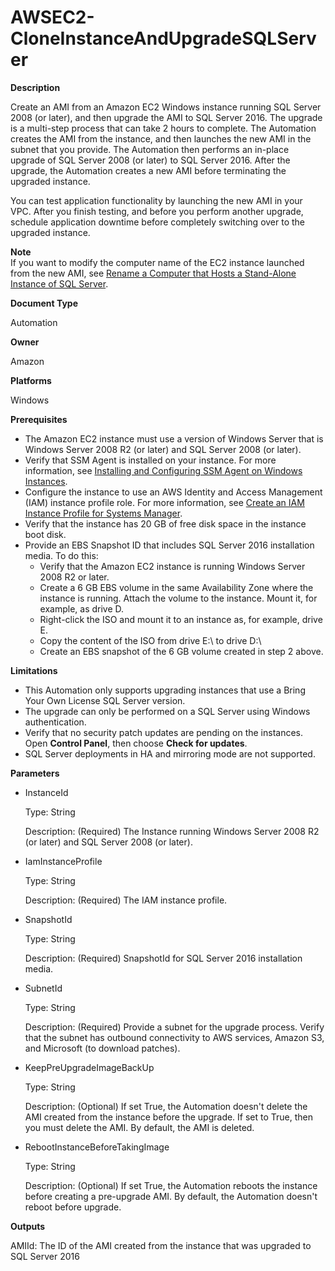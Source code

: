 # AWSEC2\-CloneInstanceAndUpgradeSQLServer<a name="automation-awsec2-CloneInstanceAndUpgradeSQLServer"></a>

**Description**

Create an AMI from an Amazon EC2 Windows instance running SQL Server 2008 \(or later\), and then upgrade the AMI to SQL Server 2016\. The upgrade is a multi\-step process that can take 2 hours to complete\. The Automation creates the AMI from the instance, and then launches the new AMI in the subnet that you provide\. The Automation then performs an in\-place upgrade of SQL Server 2008 \(or later\) to SQL Server 2016\. After the upgrade, the Automation creates a new AMI before terminating the upgraded instance\. 

You can test application functionality by launching the new AMI in your VPC\. After you finish testing, and before you perform another upgrade, schedule application downtime before completely switching over to the upgraded instance\.

**Note**  
If you want to modify the computer name of the EC2 instance launched from the new AMI, see [Rename a Computer that Hosts a Stand\-Alone Instance of SQL Server](https://docs.microsoft.com/en-us/sql/database-engine/install-windows/rename-a-computer-that-hosts-a-stand-alone-instance-of-sql-server?view=sql-server-2017)\.

**Document Type**

Automation

**Owner**

Amazon

**Platforms**

Windows

**Prerequisites**
+ The Amazon EC2 instance must use a version of Windows Server that is Windows Server 2008 R2 \(or later\) and SQL Server 2008 \(or later\)\.
+ Verify that SSM Agent is installed on your instance\. For more information, see [Installing and Configuring SSM Agent on Windows Instances](sysman-install-ssm-win.md)\.
+ Configure the instance to use an AWS Identity and Access Management \(IAM\) instance profile role\. For more information, see [Create an IAM Instance Profile for Systems Manager](setup-instance-profile.md)\.
+ Verify that the instance has 20 GB of free disk space in the instance boot disk\.
+ Provide an EBS Snapshot ID that includes SQL Server 2016 installation media\. To do this:
  + Verify that the Amazon EC2 instance is running Windows Server 2008 R2 or later\.
  + Create a 6 GB EBS volume in the same Availability Zone where the instance is running\. Attach the volume to the instance\. Mount it, for example, as drive D\. 
  + Right\-click the ISO and mount it to an instance as, for example, drive E\.
  + Copy the content of the ISO from drive E:\\ to drive D:\\
  + Create an EBS snapshot of the 6 GB volume created in step 2 above\.

**Limitations**
+ This Automation only supports upgrading instances that use a Bring Your Own License SQL Server version\.
+ The upgrade can only be performed on a SQL Server using Windows authentication\.
+ Verify that no security patch updates are pending on the instances\. Open **Control Panel**, then choose **Check for updates**\.
+ SQL Server deployments in HA and mirroring mode are not supported\.

**Parameters**
+ InstanceId

  Type: String

  Description: \(Required\) The Instance running Windows Server 2008 R2 \(or later\) and SQL Server 2008 \(or later\)\.
+ IamInstanceProfile

  Type: String

  Description: \(Required\) The IAM instance profile\.
+ SnapshotId

  Type: String

  Description: \(Required\) SnapshotId for SQL Server 2016 installation media\.
+ SubnetId

  Type: String

  Description: \(Required\) Provide a subnet for the upgrade process\. Verify that the subnet has outbound connectivity to AWS services, Amazon S3, and Microsoft \(to download patches\)\.
+ KeepPreUpgradeImageBackUp

  Type: String

  Description: \(Optional\) If set True, the Automation doesn't delete the AMI created from the instance before the upgrade\. If set to True, then you must delete the AMI\. By default, the AMI is deleted\.
+ RebootInstanceBeforeTakingImage

  Type: String

  Description: \(Optional\) If set True, the Automation reboots the instance before creating a pre\-upgrade AMI\. By default, the Automation doesn't reboot before upgrade\.

**Outputs**

AMIId: The ID of the AMI created from the instance that was upgraded to SQL Server 2016
